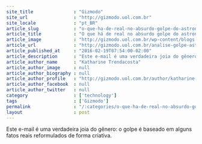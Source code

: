 ```yaml
---
site_title               : "Gizmodo"
site_url                 : "http://gizmodo.uol.com.br"
site_locale              : "pt_BR"
article_slug             : "o-que-ha-de-real-no-absurdo-golpe-do-astronauta-nigeriano-perdido-no-espaco"
article_title            : "O que há de real no absurdo golpe do astronauta nigeriano perdido no espaço"
article_image            : "http://gizmodo.uol.com.br/wp-content/blogs.dir/8/files/2016/02/capacete-astronauta.jpg"
article_url              : "http://gizmodo.uol.com.br/analise-golpe-astronauta-nigeriano/"
article_published_at     : "2016-02-19T07:54:00-02:00"
article_description      : "Este e-mail é uma verdadeira joia do gênero: o golpe é baseado em alguns fatos reais reformulados de forma criativa."
article_author_name      : "Katharine Trendacosta"
article_author_image     : null
article_author_biography : null
article_author_profile   : "http://gizmodo.uol.com.br/author/katharine-trendacosta/"
article_author_facebook  : null
article_author_twitter   : null
category                 : ['technology']
tags                     : ['Gizmodo']
permalink                : "/:categories/o-que-ha-de-real-no-absurdo-golpe-do-astronauta-nigeriano-perdido-no-espaco/"
layout                   : post
---
```


Este e-mail é uma verdadeira joia do gênero: o golpe é baseado em alguns fatos reais reformulados de forma criativa.
